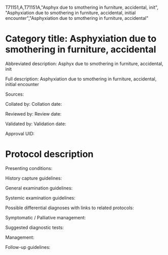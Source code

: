 T71151,A,T71151A,"Asphyx due to smothering in furniture, accidental, init", "Asphyxiation due to smothering in furniture, accidental, initial encounter","Asphyxiation due to smothering in furniture, accidental"
# Category title: Asphyxiation due to smothering in furniture, accidental

Abbreviated description: Asphyx due to smothering in furniture, accidental, init

Full description: Asphyxiation due to smothering in furniture, accidental, initial encounter

Sources:

Collated by:
Collation date:

Reviewed by:
Review date:

Validated by:
Validation date:

Approval UID:

# Protocol description

Presenting conditions:

History capture guidelines:

General examination guidelines:

Systemic examination guidelines:

Possible differential diagnoses with links to related protocols:

Symptomatic / Palliative management:

Suggested diagnostic tests:

Management:

Follow-up guidelines:
